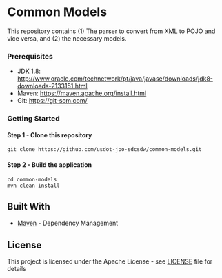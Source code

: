 # Common Models

This repository contains (1) The parser to convert from XML to POJO and vice versa, and (2) the necessary models.


### Prerequisites
* JDK 1.8: http://www.oracle.com/technetwork/pt/java/javase/downloads/jdk8-downloads-2133151.html
* Maven: https://maven.apache.org/install.html
* Git: https://git-scm.com/


### Getting Started

#### Step 1 - Clone this repository
```
git clone https://github.com/usdot-jpo-sdcsdw/common-models.git
```
#### Step 2 - Build the application
```
cd common-models
mvn clean install
```


## Built With

* [Maven](https://maven.apache.org/) - Dependency Management



## License

This project is licensed under the Apache License - see  [LICENSE](LICENSE) file for details


